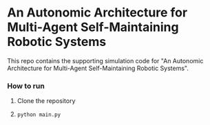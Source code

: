 # An Autonomic Architecture for Multi-Agent Self-Maintaining Robotic Systems

This repo contains the supporting simulation code for "An Autonomic Architecture for Multi-Agent Self-Maintaining Robotic Systems".

### How to run

1. Clone the repository

2. `python main.py`
